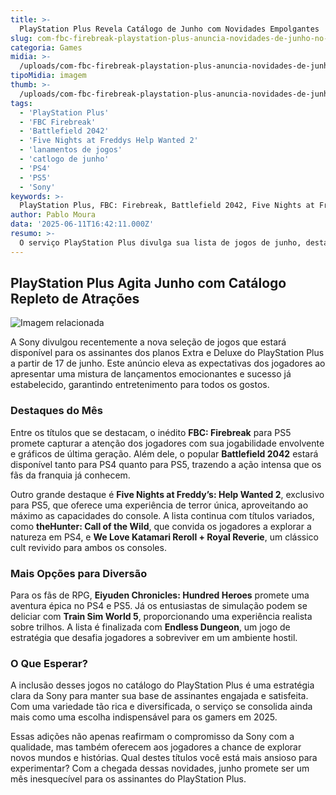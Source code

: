 ```yaml
---
title: >-
  PlayStation Plus Revela Catálogo de Junho com Novidades Empolgantes
slug: com-fbc-firebreak-playstation-plus-anuncia-novidades-de-junho-no-catalogo
categoria: Games
midia: >-
  /uploads/com-fbc-firebreak-playstation-plus-anuncia-novidades-de-junho-no-catalogo-thumb.jpeg
tipoMidia: imagem
thumb: >-
  /uploads/com-fbc-firebreak-playstation-plus-anuncia-novidades-de-junho-no-catalogo-thumb.jpeg
tags:
  - 'PlayStation Plus'
  - 'FBC Firebreak'
  - 'Battlefield 2042'
  - 'Five Nights at Freddys Help Wanted 2'
  - 'lanamentos de jogos'
  - 'catlogo de junho'
  - 'PS4'
  - 'PS5'
  - 'Sony'
keywords: >-
  PlayStation Plus, FBC: Firebreak, Battlefield 2042, Five Nights at Freddy’s: Help Wanted 2, lançamentos de jogos, catálogo de junho, PS4, PS5, Sony
author: Pablo Moura
data: '2025-06-11T16:42:11.000Z'
resumo: >-
  O serviço PlayStation Plus divulga sua lista de jogos de junho, destacando 'FBC: Firebreak' e 'Battlefield 2042'. Novidades surpreendem assinantes com títulos aguardados.
---
```


## PlayStation Plus Agita Junho com Catálogo Repleto de Atrações

![Imagem relacionada](/uploads/com-fbc-firebreak-playstation-plus-anuncia-novidades-de-junho-no-catalogo-0.png)

A Sony divulgou recentemente a nova seleção de jogos que estará disponível para os assinantes dos planos Extra e Deluxe do PlayStation Plus a partir de 17 de junho. Este anúncio eleva as expectativas dos jogadores ao apresentar uma mistura de lançamentos emocionantes e sucesso já estabelecido, garantindo entretenimento para todos os gostos.

### Destaques do Mês

Entre os títulos que se destacam, o inédito **FBC: Firebreak** para PS5 promete capturar a atenção dos jogadores com sua jogabilidade envolvente e gráficos de última geração. Além dele, o popular **Battlefield 2042** estará disponível tanto para PS4 quanto para PS5, trazendo a ação intensa que os fãs da franquia já conhecem.

Outro grande destaque é **Five Nights at Freddy’s: Help Wanted 2**, exclusivo para PS5, que oferece uma experiência de terror única, aproveitando ao máximo as capacidades do console. A lista continua com títulos variados, como **theHunter: Call of the Wild**, que convida os jogadores a explorar a natureza em PS4, e **We Love Katamari Reroll + Royal Reverie**, um clássico cult revivido para ambos os consoles.

### Mais Opções para Diversão

Para os fãs de RPG, **Eiyuden Chronicles: Hundred Heroes** promete uma aventura épica no PS4 e PS5. Já os entusiastas de simulação podem se deliciar com **Train Sim World 5**, proporcionando uma experiência realista sobre trilhos. A lista é finalizada com **Endless Dungeon**, um jogo de estratégia que desafia jogadores a sobreviver em um ambiente hostil.

### O Que Esperar?

A inclusão desses jogos no catálogo do PlayStation Plus é uma estratégia clara da Sony para manter sua base de assinantes engajada e satisfeita. Com uma variedade tão rica e diversificada, o serviço se consolida ainda mais como uma escolha indispensável para os gamers em 2025.

Essas adições não apenas reafirmam o compromisso da Sony com a qualidade, mas também oferecem aos jogadores a chance de explorar novos mundos e histórias. Qual destes títulos você está mais ansioso para experimentar? Com a chegada dessas novidades, junho promete ser um mês inesquecível para os assinantes do PlayStation Plus.